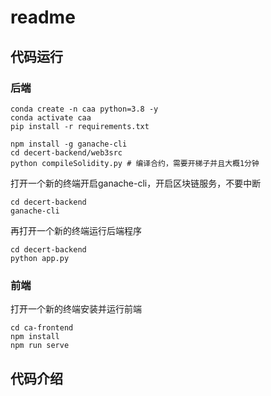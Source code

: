 # readme
## 代码运行
### 后端
```shell
conda create -n caa python=3.8 -y
conda activate caa
pip install -r requirements.txt

npm install -g ganache-cli
cd decert-backend/web3src
python compileSolidity.py # 编译合约，需要开梯子并且大概1分钟

```
打开一个新的终端开启ganache-cli，开启区块链服务，不要中断
```shell
cd decert-backend
ganache-cli
```
再打开一个新的终端运行后端程序
```shell
cd decert-backend
python app.py
```
### 前端
打开一个新的终端安装并运行前端
```shell
cd ca-frontend
npm install
npm run serve
```

## 代码介绍
